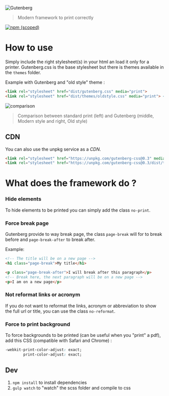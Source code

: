 ![Gutenberg](http://i.imgur.com/NlGJI3v.png)

> Modern framework to print correctly

[![npm (scoped)](https://img.shields.io/npm/v/gutenberg-css.svg?style=flat-square)](https://www.npmjs.com/package/gutenberg-css)

# How to use

Simply include the right stylesheet(s) in your html an load it only for a printer.
Gutenberg.css is the base stylesheet but there is themes available in the `themes` folder.

Example with Gutenberg and "old style" theme :

```HTML
<link rel="stylesheet" href="dist/gutenberg.css" media="print">
<link rel="stylesheet" href="dist/themes/oldstyle.css" media="print"> <!-- optional -->
```

![comparison](https://i.imgur.com/tL5cHhn.png)

> Comparison between standard print (left) and Gutenberg (middle, Modern style and right, Old style)

## CDN

You can also use the unpkg service as a *CDN*.

```HTML
<link rel="stylesheet" href="https://unpkg.com/gutenberg-css@0.3" media="print">
<link rel="stylesheet" href="https://unpkg.com/gutenberg-css@0.3/dist/themes/oldstyle.min.css" media="print">
```


# What does the framework do ?

### Hide elements

To hide elements to be printed you can simply add the class `no-print`.

### Force break page

Gutenberg provide to way break page, the class `page-break` will for to break before and `page-break-after` to break after.

Example:

```HTML
<!-- The title will be on a new page -->
<h1 class="page-break">My title</h1>

<p class="page-break-after">I will break after this paragraph</p>
<!-- Break here, the next paragraph will be on a new page -->
<p>I am on a new page</p>
```

### Not reformat links or acronym

If you do not want to reformat the links, acronym or abbreviation to show the full url or title, you
can use the class `no-reformat`.

### Force to print background

To force backgrounds to be printed (can be useful when you "print" a pdf), add this CSS (compatible with Safari and Chrome) :

```CSS
-webkit-print-color-adjust: exact;
        print-color-adjust: exact;
```

## Dev

 1. `npm install` to install dependencies
 2. `gulp watch` to "watch" the scss folder and compile to css
